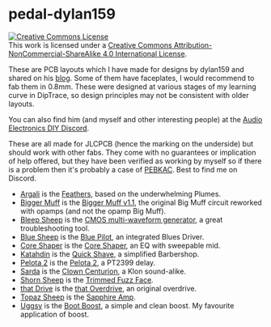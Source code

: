 # pedal-dylan159

<a rel="license" href="http://creativecommons.org/licenses/by-nc-sa/4.0/"><img alt="Creative Commons License" style="border-width:0" src="https://i.creativecommons.org/l/by-nc-sa/4.0/88x31.png" /></a><br />This work is licensed under a <a rel="license" href="http://creativecommons.org/licenses/by-nc-sa/4.0/">Creative Commons Attribution-NonCommercial-ShareAlike 4.0 International License</a>.

These are PCB layouts which I have made for designs by dylan159 and shared on his [blog](https://bentfishbowl.wixsite.com/electronics). Some of them have faceplates, I would recommend to fab them in 0.8mm. These were designed at various stages of my learning curve in DipTrace, so design principles may not be consistent with older layouts.

You can also find him (and myself and other interesting people) at the [Audio Electronics DIY Discord](https://discord.gg/vcFyJU8j).

These are all made for JLCPCB (hence the marking on the underside) but should work with other fabs. They come with no guarantees or implication of help offered, but they have been verified as working by myself so if there is a problem then it's probably a case of [PEBKAC](https://en.wiktionary.org/wiki/PEBKAC). Best to find me on Discord.

* [Argali](/argali/) is the [Feathers](https://www.freestompboxes.org/viewtopic.php?t=31537), based on the underwhelming Plumes.
* [Bigger Muff](/biggermuff/) is the [Bigger Muff v1.1](https://www.freestompboxes.org/viewtopic.php?t=31259), the original Big Muff circuit reworked with opamps (and not the opamp Big Muff).
* [Bleep Sheep](/bleepsheep/) is the [CMOS multi-waveform generator](https://bentfishbowl.wixsite.com/electronics/post/cmos-multi-waveform-generator), a great troubleshooting tool.
* [Blue Sheep](/bluesheep/) is the [Blue Pilot](https://bentfishbowl.wixsite.com/electronics/post/blue-pilot-an-integrated-blues-driver), an integrated Blues Driver.
* [Core Shaper](/coreshaper/) is the [Core Shaper](https://bentfishbowl.wixsite.com/electronics/post/core-shaper), an EQ with sweepable mid.
* [Katahdin](/katahdin/) is the [Quick Shave](https://www.freestompboxes.org/viewtopic.php?t=31537), a simplified Barbershop.
* [Pelota 2](/pelota2/) is the [Pelota 2](https://bentfishbowl.wixsite.com/electronics/post/pelota-2-pt2399-delay), a PT2399 delay.
* [Sarda](/sarda/) is the [Clown Centurion](https://bentfishbowl.wixsite.com/electronics/post/clown-centurion), a Klon sound-alike.
* [Shorn Sheep](/shornsheep/) is the [Trimmed Fuzz Face](https://bentfishbowl.wixsite.com/electronics/post/fuzz-face-variations).
* [that Drive](/thatdrive/) is the [that Overdrive](https://www.freestompboxes.org/viewtopic.php?t=31365), an original overdrive.
* [Topaz Sheep](/topazsheep/) is the [Sapphire Amp](https://bentfishbowl.wixsite.com/electronics/post/sapphire-amplifiers-and-the-tda2030-phender).
* [Uggsy](/uggsy/) is the [Boot Boost](https://bentfishbowl.wixsite.com/electronics/post/bootstrapping-is-great), a simple and clean boost. My favourite application of boost.
